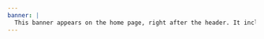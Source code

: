```yaml
---
banner: |
  This banner appears on the home page, right after the header. It includes a call-to-action button that leads right to the adoptions page.
---
```

